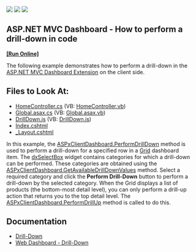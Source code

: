 <!-- default badges list -->
![](https://img.shields.io/endpoint?url=https://codecentral.devexpress.com/api/v1/VersionRange/128579144/21.2.1%2B)
[![](https://img.shields.io/badge/Open_in_DevExpress_Support_Center-FF7200?style=flat-square&logo=DevExpress&logoColor=white)](https://supportcenter.devexpress.com/ticket/details/T496083)
[![](https://img.shields.io/badge/📖_How_to_use_DevExpress_Examples-e9f6fc?style=flat-square)](https://docs.devexpress.com/GeneralInformation/403183)
<!-- default badges end -->

## ASP.NET MVC Dashboard - How to perform a drill-down in code
<!-- run online -->
**[[Run Online]](https://codecentral.devexpress.com/t496083/)**
<!-- run online end -->

The following example demonstrates how to perform a drill-down in the <a href="https://documentation.devexpress.com/#Dashboard/CustomDocument16977">ASP.NET MVC Dashboard Extension</a> on the client side.
<!-- default file list -->
## Files to Look At:

* [HomeController.cs](./CS/MVCxDashboard_PerformDrillDown/Controllers/HomeController.cs) (VB: [HomeController.vb](./VB/MVCxDashboard_PerformDrillDown/Controllers/HomeController.vb))
* [Global.asax.cs](./CS/MVCxDashboard_PerformDrillDown/Global.asax.cs) (VB: [Global.asax.vb](./VB/MVCxDashboard_PerformDrillDown/Global.asax.vb))
* [DrillDown.js](./CS/MVCxDashboard_PerformDrillDown/Scripts/DrillDown.js) (VB: [DrillDown.js](./VB/MVCxDashboard_PerformDrillDown/Scripts/DrillDown.js))
* [Index.cshtml](./CS/MVCxDashboard_PerformDrillDown/Views/Home/Index.cshtml)
* [\_Layout.cshtml](./CS/MVCxDashboard_PerformDrillDown/Views/Shared/_Layout.cshtml)
<!-- default file list end -->
In this example, the [ASPxClientDashboard.PerformDrillDown]("https://documentation.devexpress.com/#Dashboard/DevExpressDashboardWebScriptsASPxClientDashboard_PerformDrillDowntopic") method is used to perform a drill-down for a specified row in a [Grid]("https://documentation.devexpress.com/#Dashboard/CustomDocument117161") dashboard item. The [dxSelectBox]("https://js.devexpress.com/Documentation/ApiReference/UI_Widgets/dxSelectBox/") widget contains categories for which a drill-down can be performed. These categories are obtained using the [ASPxClientDashboard.GetAvailableDrillDownValues]("https://documentation.devexpress.com/#Dashboard/DevExpressDashboardWebScriptsASPxClientDashboard_GetAvailableDrillDownValuestopic") method. Select a required category and click the **Perform Drill-Down** button to perform a drill-down by the selected category.
When the Grid displays a list of products (the bottom-most detail level), you can only perform a drill-up action that returns you to the top detail level. The [ASPxClientDashboard.PerformDrillUp]("https://documentation.devexpress.com/#Dashboard/DevExpressDashboardWebScriptsASPxClientDashboard_PerformDrillUptopic") method is called to do this.

## Documentation

* [Drill-Down](https://docs.devexpress.com/Dashboard/116913/common-features/interactivity/drill-down?p=netframework)
* [Web Dashboard - Drill-Down](https://docs.devexpress.com/Dashboard/117061/web-dashboard/create-dashboards-on-the-web/interactivity/drill-down)
